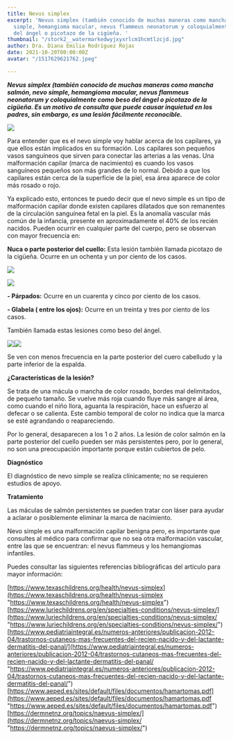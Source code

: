 ```yaml
---
title: Nevus simplex
excerpt: 'Nevus simplex (también conocido de muchas maneras como mancha salmón, nevo
  simple, hemangioma macular, nevus flammeus neonatorum y coloquialmente como beso
  del ángel o picotazo de la cigüeña. '
thumbnail: "/stork2__watermarkedwyjxyxrlcm1hcmtlzcjd.jpg"
author: Dra. Diana Emilia Rodríguez Rojas
date: 2021-10-20T00:00:00Z
avatar: "/1517629621762.jpeg"

---
```

**_Nevus simplex (también conocido de muchas maneras como mancha salmón, nevo simple, hemangioma macular, nevus flammeus neonatorum y coloquialmente como beso del ángel o picotazo de la cigüeña. Es un motivo de consulta que puede causar inquietud en los padres, sin embargo, es una lesión fácilmente reconocible._**

![](/blood-heart-capillaries-arteries-veins.jpg)

Para entender que es el nevo simple voy hablar acerca de los capilares, ya que ellos están implicados en su formación. Los capilares son pequeños vasos sanguíneos que sirven para conectar las arterias a las venas. Una malformación capilar (marca de nacimiento) es cuando los vasos sanguíneos pequeños son más grandes de lo normal. Debido a que los capilares están cerca de la superficie de la piel, esa área aparece de color más rosado o rojo.

Ya explicado esto, entonces te puedo decir que el nevo simple es un tipo de malformación capilar donde existen capilares dilatados que son remanentes de la circulación sanguínea fetal en la piel. Es la anomalía vascular más común de la infancia, presente en aproximadamente el 40% de los recién nacidos. Pueden ocurrir en cualquier parte del cuerpo, pero se observan con mayor frecuencia en:

**Nuca o parte posterior del cuello:** Esta lesión también llamada picotazo de la cigüeña. Ocurre en un ochenta y un por ciento de los casos.

![](/naevus-simplex-02__watermarkedwyjxyxrlcm1hcmtlzcjd.jpeg)

![](/dibujos-animados-aves-ciguena-bebe_29190-3313.jpg)

**- Párpados:** Ocurre en un cuarenta y cinco por ciento de los casos.

**- Glabela ( entre los ojos):** Ocurre en un treinta y tres por ciento de los casos.

También llamada estas lesiones como beso del ángel.

![](/download.jpeg)![](/angel-besos-en-la-frente-del-nino-cy8c86.jpg)

Se ven con menos frecuencia en la parte posterior del cuero cabelludo y la parte inferior de la espalda.

**¿Características de la lesión?**

Se trata de una mácula o mancha de color rosado, bordes mal delimitados, de pequeño tamaño. Se vuelve más roja cuando fluye más sangre al área, como cuando el niño llora, aguanta la respiración, hace un esfuerzo al defecar o se calienta. Este cambio temporal de color no indica que la marca se esté agrandando o reapareciendo.

Por lo general, desaparecen a los 1 o 2 años. La lesión de color salmón en la parte posterior del cuello pueden ser más persistentes pero, por lo general, no son una preocupación importante porque están cubiertos de pelo.

**Diagnóstico**

El diagnóstico de nevo simple se realiza clínicamente; no se requieren estudios de apoyo.

**Tratamiento**

Las máculas de salmón persistentes se pueden tratar con láser para ayudar a aclarar o posiblemente eliminar la marca de nacimiento.

Nevo simple es una malformación capilar benigna pero, es importante que consultes al médico para confirmar que no sea otra malformación vascular, entre las que se encuentran: el nevus flammeus y los hemangiomas infantiles.

Puedes consultar las siguientes referencias bibliográficas del artículo para mayor información:

[https://www.texaschildrens.org/health/nevus-simplex](https://www.texaschildrens.org/health/nevus-simplex "https://www.texaschildrens.org/health/nevus-simplex")  
[https://www.luriechildrens.org/en/specialties-conditions/nevus-simplex/](https://www.luriechildrens.org/en/specialties-conditions/nevus-simplex/ "https://www.luriechildrens.org/en/specialties-conditions/nevus-simplex/")  
[https://www.pediatriaintegral.es/numeros-anteriores/publicacion-2012-04/trastornos-cutaneos-mas-frecuentes-del-recien-nacido-y-del-lactante-dermatitis-del-panal/](https://www.pediatriaintegral.es/numeros-anteriores/publicacion-2012-04/trastornos-cutaneos-mas-frecuentes-del-recien-nacido-y-del-lactante-dermatitis-del-panal/ "https://www.pediatriaintegral.es/numeros-anteriores/publicacion-2012-04/trastornos-cutaneos-mas-frecuentes-del-recien-nacido-y-del-lactante-dermatitis-del-panal/")  
[https://www.aeped.es/sites/default/files/documentos/hamartomas.pdf](https://www.aeped.es/sites/default/files/documentos/hamartomas.pdf "https://www.aeped.es/sites/default/files/documentos/hamartomas.pdf")  
[https://dermnetnz.org/topics/naevus-simplex/](https://dermnetnz.org/topics/naevus-simplex/ "https://dermnetnz.org/topics/naevus-simplex/")